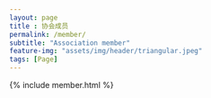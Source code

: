 ```yaml
--- 
layout: page
title : 协会成员
permalink: /member/
subtitle: "Association member"
feature-img: "assets/img/header/triangular.jpeg"
tags: [Page]
---
```


{% include member.html %}
